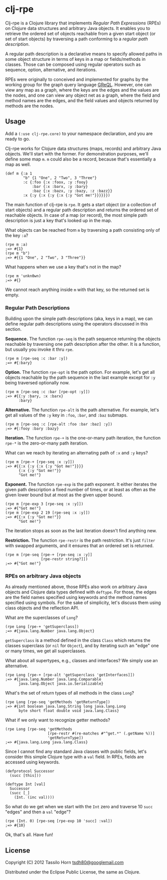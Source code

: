 # clj-rpe

Clj-rpe is a Clojure library that implements *Regular Path Expressions* (RPEs)
on Clojure data structures and arbitrary Java objects.  It enables you to
retrieve the ordered set of objects reachable from a given start object (or set
of start objects) by traversing a path conforming to a *regular path
description*.

A regular path description is a declarative means to specify allowed paths in
some object structure in terms of keys in a map or fields/methods in classes.
Those can be composed using regular operators such as sequence, option,
alternative, and iterations.

RPEs were originally to conceived and implemented for graphs by the working
group for the graph query language
[GReQL](http://www.uni-koblenz-landau.de/koblenz/fb4/institute/IST/RGEbert/MainResearch-en/Graphtechnology/graph-repository-query-language-greql).
However, one can view any map as a graph, where the keys are the edges and the
values are the nodes, and one can view any object net as a graph, where the
field and method names are the edges, and the field values and objects returned
by methods are the nodes.

## Usage

Add a `(:use clj-rpe.core)` to your namespace declaration, and you are ready to
go.

Clj-rpe works for Clojure data structures (maps, records) and arbitrary Java
objects.  We'll start with the former.  For demonstration purposes, we'll
define some map `m`.  `m` could also be a record, because that's essentially a
map as well.

    (def m {:a 1
            "b" {1 "One", 2 "Two", 3 "Three"}
            :c {:foo {:x :foox, :y :fooy}
                :bar {:x :barx, :y :bary}
                :baz {:x :bazx, :y :bazy, :z :bazz}}
            :x {:y {:x {:y {:x {:y "Got me!"}}}}}})

The main function of clj-rpe is `rpe`.  It gets a start object (or a
collection of start objects) and a regular path description and returns the
ordered set of reachable objects.  In case of a map (or record), the most
simple path description is just a key that's looked up in the map.

What objects can be reached from `m` by traversing a path consisting only of
the key `:a`?

    (rpe m :a)
    ;=> #{1}
    (rpe m "b")
    ;=> #{{1 "One", 2 "Two", 3 "Three"}}

What happens when we use a key that's not in the map?

    (rpe m 'unkn0wn)
    ;=> #{}

We cannot reach anything inside `m` with that key, so the returned set is
empty.

### Regular Path Descriptions

Building upon the simple path descriptions (aka, keys in a map), we can define
regular path descriptions using the operators discussed in this section.

**Sequence.** The function `rpe-seq` is the path sequence returning the objects
reachable by traversing one path description after the other.  It is a
function, but usually you invoke it thru `rpe`.

    (rpe m [rpe-seq :c :bar :y])
    ;=> #{:bary}

**Option.** The function `rpe-opt` is the path option.  For example, let's get
all objects reachable by the path sequence in the last example except for `:y`
being traversed optionally now.

    (rpe m [rpe-seq :c :bar [rpe-opt :y]])
    ;=> #{{:y :bary, :x :barx}
          :bary}

**Alternative.** The function `rpe-alt` is the path alternative.  For example,
let's get all values of the `:y` key in `:foo`, `:bar`, and `:baz` submaps.

    (rpe m [rpe-seq :c [rpe-alt :foo :bar :baz] :y])
    ;=> #{:fooy :bary :bazy}

**Iteration.** The function `rpe-+` is the one-or-many path iteration, the
function `rpe-*` is the zero-or-many path iteration.

What can we reach by iterating an alternating path of `:x` and `:y` keys?

    (rpe m [rpe-+ [rpe-seq :x :y]])
    ;=> #{{:x {:y {:x {:y "Got me!"}}}}
          {:x {:y "Got me!"}}
          "Got me!"}

**Exponent.** The function `rpe-exp` is the path exponent.  It either iterates
the given path description a fixed number of times, or at least as often as the
given lower bound but at most as the given upper bound.

    (rpe m [rpe-exp 3 [rpe-seq :x :y]])
    ;=> #{"Got me!"}
    (rpe m [rpe-exp 2 19 [rpe-seq :x :y]])
    ;=> #{{:x {:y "Got me!"}}
          "Got me!"}

The iteration stops as soon as the last iteration doesn't find anything new.

**Restriction.** The function `rpe-restr` is the path restriction.  It's just
`filter` with swapped arguments, and it ensures that an ordered set is
returned.

    (rpe m [rpe-seq [rpe-+ [rpe-seq :x :y]]
                    [rpe-restr string?]])
    ;=> #{"Got me!"}

### RPEs on arbitrary Java objects

As already mentioned above, those RPEs also work on arbitrary Java objects and
Clojure data types defined with `deftype`.  For those, the edges are the field
names specified using keywords and the method names specified using symbols.
For the sake of simplicity, let's discuss them using class objects and the
reflection API.

What are the superclasses of `Long`?

    (rpe Long [rpe-+ 'getSuperclass])
    ;=> #{java.lang.Number java.lang.Object}

`getSuperclass` is a method defined in the class `Class` which returns the
classes superclass (or `nil` for `Object`), and by iterating such an "edge" one
or many times, we get all superclasses.

What about all supertypes, e.g., classes and interfaces?  We simply use an
alternative.

    (rpe Long [rpe-+ [rpe-alt 'getSuperclass 'getInterfaces]])
    ;=> #{java.lang.Number java.lang.Comparable
          java.lang.Object java.io.Serializable}

What's the set of return types of all methods in the class `Long`?

    (rpe Long [rpe-seq 'getMethods 'getReturnType])
    ;=> #{int boolean java.lang.String long java.lang.Long
          byte short float double void java.lang.Class}

What if we only want to recognize getter methods?

    (rpe Long [rpe-seq 'getMethods
                       [rpe-restr #(re-matches #"^get.*" (.getName %))]
                       'getReturnType])
    ;=> #{java.lang.Long java.lang.Class}

Since I cannot find any standard Java classes with public fields, let's
consider this simple Clojure type with a `val` field.  In RPEs, fields are
accessed using keywords.

    (defprotocol Successor
      (succ [this]))
    
    (deftype Int [val]
      Successor
      (succ [_]
        (Int. (inc val))))

So what do we get when we start with the `Int` zero and traverse 10 `succ`
"edges" and then a `val` "edge"?

    (rpe (Int. 0) [rpe-seq [rpe-exp 10 'succ] :val])
    ;=> #{10}

Ok, that's all.  Have fun!

## License

Copyright (C) 2012 Tassilo Horn <tsdh80@googlemail.com>

Distributed under the Eclipse Public License, the same as Clojure.

<!-- Local Variables:        -->
<!-- mode: markdown          -->
<!-- indent-tabs-mode: nil   -->
<!-- End:                    -->

